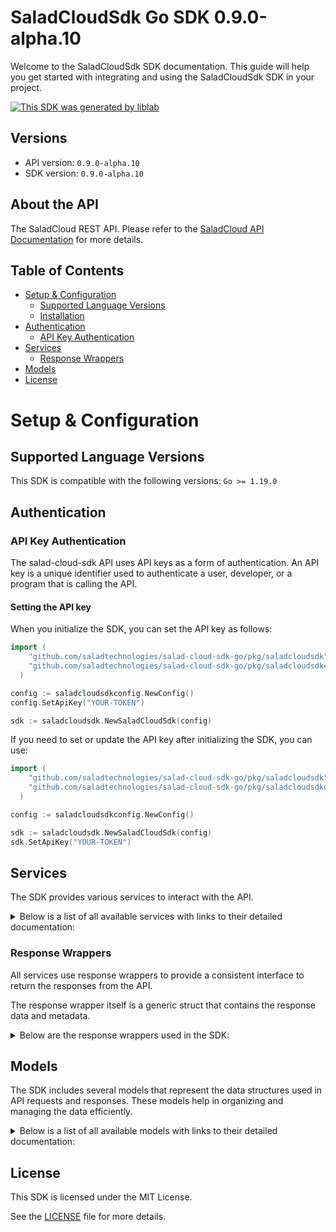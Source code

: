 # SaladCloudSdk Go SDK 0.9.0-alpha.10

Welcome to the SaladCloudSdk SDK documentation. This guide will help you get started with integrating and using the SaladCloudSdk SDK in your project.

[![This SDK was generated by liblab](https://public-liblab-readme-assets.s3.us-east-1.amazonaws.com/built-by-liblab-icon.svg)](https://liblab.com/?utm_source=readme)

## Versions

- API version: `0.9.0-alpha.10`
- SDK version: `0.9.0-alpha.10`

## About the API

The SaladCloud REST API. Please refer to the [SaladCloud API Documentation](https://docs.salad.com/api-reference) for more details.

## Table of Contents

- [Setup & Configuration](#setup--configuration)
  - [Supported Language Versions](#supported-language-versions)
  - [Installation](#installation)
- [Authentication](#authentication)
  - [API Key Authentication](#api-key-authentication)
- [Services](#services)
  - [Response Wrappers](#response-wrappers)
- [Models](#models)
- [License](#license)

# Setup & Configuration

## Supported Language Versions

This SDK is compatible with the following versions: `Go >= 1.19.0`

## Authentication

### API Key Authentication

The salad-cloud-sdk API uses API keys as a form of authentication. An API key is a unique identifier used to authenticate a user, developer, or a program that is calling the API.

#### Setting the API key

When you initialize the SDK, you can set the API key as follows:

```go
import (
    "github.com/saladtechnologies/salad-cloud-sdk-go/pkg/saladcloudsdk"
    "github.com/saladtechnologies/salad-cloud-sdk-go/pkg/saladcloudsdkconfig"
  )

config := saladcloudsdkconfig.NewConfig()
config.SetApiKey("YOUR-TOKEN")

sdk := saladcloudsdk.NewSaladCloudSdk(config)
```

If you need to set or update the API key after initializing the SDK, you can use:

```go
import (
    "github.com/saladtechnologies/salad-cloud-sdk-go/pkg/saladcloudsdk"
    "github.com/saladtechnologies/salad-cloud-sdk-go/pkg/saladcloudsdkconfig"
  )

config := saladcloudsdkconfig.NewConfig()

sdk := saladcloudsdk.NewSaladCloudSdk(config)
sdk.SetApiKey("YOUR-TOKEN")
```

## Services

The SDK provides various services to interact with the API.

<details> 
<summary>Below is a list of all available services with links to their detailed documentation:</summary>

| Name                                                                               |
| :--------------------------------------------------------------------------------- |
| [ContainerGroupsService](documentation/services/container_groups_service.md)       |
| [WorkloadErrorsService](documentation/services/workload_errors_service.md)         |
| [SystemLogsService](documentation/services/system_logs_service.md)                 |
| [QueuesService](documentation/services/queues_service.md)                          |
| [QuotasService](documentation/services/quotas_service.md)                          |
| [InferenceEndpointsService](documentation/services/inference_endpoints_service.md) |
| [OrganizationDataService](documentation/services/organization_data_service.md)     |
| [WebhookSecretKeyService](documentation/services/webhook_secret_key_service.md)    |

</details>

### Response Wrappers

All services use response wrappers to provide a consistent interface to return the responses from the API.

The response wrapper itself is a generic struct that contains the response data and metadata.

<details>
<summary>Below are the response wrappers used in the SDK:</summary>

#### `SaladCloudSdkResponse[T]`

This response wrapper is used to return the response data from the API. It contains the following fields:

| Name     | Type                            | Description                                 |
| :------- | :------------------------------ | :------------------------------------------ |
| Data     | `T`                             | The body of the API response                |
| Metadata | `SaladCloudSdkResponseMetadata` | Status code and headers returned by the API |

#### `SaladCloudSdkError`

This response wrapper is used to return an error. It contains the following fields:

| Name     | Type                            | Description                                 |
| :------- | :------------------------------ | :------------------------------------------ |
| Err      | `error`                         | The error that occurred                     |
| Body     | `T`                             | The body of the API response                |
| Metadata | `SaladCloudSdkResponseMetadata` | Status code and headers returned by the API |

#### `SaladCloudSdkResponseMetadata`

This struct is shared by both response wrappers and contains the following fields:

| Name       | Type                | Description                                      |
| :--------- | :------------------ | :----------------------------------------------- |
| Headers    | `map[string]string` | A map containing the headers returned by the API |
| StatusCode | `int`               | The status code returned by the API              |

</details>

## Models

The SDK includes several models that represent the data structures used in API requests and responses. These models help in organizing and managing the data efficiently.

<details> 
<summary>Below is a list of all available models with links to their detailed documentation:</summary>

| Name                                                                                                             | Description                                                                                                                                                                                                                                                                                                                                                           |
| :--------------------------------------------------------------------------------------------------------------- | :-------------------------------------------------------------------------------------------------------------------------------------------------------------------------------------------------------------------------------------------------------------------------------------------------------------------------------------------------------------------- |
| [ContainerGroupCollection](documentation/models/container_group_collection.md)                                   | A paginated collection of container groups that provides a structured way to access multiple container group resources in a single response.                                                                                                                                                                                                                          |
| [ContainerGroupCreationRequest](documentation/models/container_group_creation_request.md)                        | Represents a request to create a container group, which manages a collection of container instances with shared configuration and scaling policies                                                                                                                                                                                                                    |
| [ContainerGroup](documentation/models/container_group.md)                                                        | A container group definition that represents a scalable set of identical containers running as a distributed service                                                                                                                                                                                                                                                  |
| [ContainerGroupPatch](documentation/models/container_group_patch.md)                                             | Represents a request to update a container group                                                                                                                                                                                                                                                                                                                      |
| [ContainerGroupInstanceCollection](documentation/models/container_group_instance_collection.md)                  | A collection of container group instances returned as part of a paginated response or batch operation result.                                                                                                                                                                                                                                                         |
| [ContainerGroupInstance](documentation/models/container_group_instance.md)                                       | A Container Group Instance represents a running instance of a container group on a specific machine. It provides information about the execution state, readiness, and version of the deployed container group.                                                                                                                                                       |
| [ContainerGroupInstancePatch](documentation/models/container_group_instance_patch.md)                            | Represents a request to update a container group instance                                                                                                                                                                                                                                                                                                             |
| [WorkloadErrorList](documentation/models/workload_error_list.md)                                                 | Represents a list of workload errors                                                                                                                                                                                                                                                                                                                                  |
| [SystemLogList](documentation/models/system_log_list.md)                                                         | Represents a list of system logs                                                                                                                                                                                                                                                                                                                                      |
| [QueueCollection](documentation/models/queue_collection.md)                                                      | Represents a Queue Collection                                                                                                                                                                                                                                                                                                                                         |
| [QueuePrototype](documentation/models/queue_prototype.md)                                                        | Represents a request to create a new queue.                                                                                                                                                                                                                                                                                                                           |
| [Queue](documentation/models/queue.md)                                                                           | Represents a queue.                                                                                                                                                                                                                                                                                                                                                   |
| [QueuePatch](documentation/models/queue_patch.md)                                                                | Represents a request to update an existing queue.                                                                                                                                                                                                                                                                                                                     |
| [QueueJobCollection](documentation/models/queue_job_collection.md)                                               | Represents a Queue Job Collection                                                                                                                                                                                                                                                                                                                                     |
| [QueueJobPrototype](documentation/models/queue_job_prototype.md)                                                 | Represents a request to create a queue job                                                                                                                                                                                                                                                                                                                            |
| [QueueJob](documentation/models/queue_job.md)                                                                    | Represents a queue job                                                                                                                                                                                                                                                                                                                                                |
| [Quotas](documentation/models/quotas.md)                                                                         | Represents the organization quotas                                                                                                                                                                                                                                                                                                                                    |
| [InferenceEndpointCollection](documentation/models/inference_endpoint_collection.md)                             | Represents a page from the collection of inference endpoints.                                                                                                                                                                                                                                                                                                         |
| [InferenceEndpoint](documentation/models/inference_endpoint.md)                                                  | Represents an inference endpoint                                                                                                                                                                                                                                                                                                                                      |
| [InferenceEndpointJobCollection](documentation/models/inference_endpoint_job_collection.md)                      | Represents a collection of inference endpoint jobs                                                                                                                                                                                                                                                                                                                    |
| [InferenceEndpointJobPrototype](documentation/models/inference_endpoint_job_prototype.md)                        | Represents a request to create a inference endpoint job                                                                                                                                                                                                                                                                                                               |
| [InferenceEndpointJob](documentation/models/inference_endpoint_job.md)                                           | Represents a inference endpoint job                                                                                                                                                                                                                                                                                                                                   |
| [GpuClassesList](documentation/models/gpu_classes_list.md)                                                       | Represents a list of GPU classes                                                                                                                                                                                                                                                                                                                                      |
| [WebhookSecretKey](documentation/models/webhook_secret_key.md)                                                   | Represents a webhook secret key                                                                                                                                                                                                                                                                                                                                       |
| [Container](documentation/models/container.md)                                                                   | Represents a container with its configuration and resource requirements.                                                                                                                                                                                                                                                                                              |
| [CountryCode](documentation/models/country_code.md)                                                              | ISO 3166-1 alpha-2 country codes                                                                                                                                                                                                                                                                                                                                      |
| [ContainerGroupState](documentation/models/container_group_state.md)                                             | Represents the operational state of a container group during its lifecycle, including timing information, status, and instance distribution metrics. This state captures the current execution status, start and finish times, and provides visibility into the operational health across instances.                                                                  |
| [ContainerGroupLivenessProbe](documentation/models/container_group_liveness_probe.md)                            | Defines a liveness probe for container groups that determines when to restart a container if it becomes unhealthy                                                                                                                                                                                                                                                     |
| [ContainerGroupNetworkingConfiguration](documentation/models/container_group_networking_configuration.md)        | Network configuration for container groups that defines connectivity, routing, and access control settings                                                                                                                                                                                                                                                            |
| [ContainerGroupPriority](documentation/models/container_group_priority.md)                                       | Specifies the priority level for container group execution, which determines resource allocation and scheduling precedence.                                                                                                                                                                                                                                           |
| [QueueBasedAutoscalerConfiguration](documentation/models/queue_based_autoscaler_configuration.md)                | Defines configuration for automatically scaling container instances based on queue length. The autoscaler monitors a queue and adjusts the number of running replicas to maintain the desired queue length.                                                                                                                                                           |
| [ContainerGroupQueueConnection](documentation/models/container_group_queue_connection.md)                        | Configuration for connecting a container group to a message queue system, enabling asynchronous communication between services.                                                                                                                                                                                                                                       |
| [ContainerGroupReadinessProbe](documentation/models/container_group_readiness_probe.md)                          | Defines how to check if a container is ready to serve traffic. The readiness probe determines whether the container's application is ready to accept traffic. If the readiness probe fails, the container is considered not ready and traffic will not be sent to it.                                                                                                 |
| [ContainerRestartPolicy](documentation/models/container_restart_policy.md)                                       | Specifies the policy for restarting containers when they exit or fail.                                                                                                                                                                                                                                                                                                |
| [ContainerGroupStartupProbe](documentation/models/container_group_startup_probe.md)                              | Defines a probe that checks if a container application has started successfully. Startup probes help prevent applications from being prematurely marked as unhealthy during initialization. The probe can use HTTP requests, TCP connections, gRPC calls, or shell commands to determine startup status.                                                              |
| [ContainerLogging](documentation/models/container_logging.md)                                                    | Configuration options for directing container logs to a logging provider. This schema enables you to specify a single logging destination for container output, supporting monitoring, debugging, and analytics use cases. Each provider has its own configuration parameters defined in the referenced schemas. Only one logging provider can be selected at a time. |
| [ContainerResourceRequirements](documentation/models/container_resource_requirements.md)                         | Specifies the resource requirements for a container.                                                                                                                                                                                                                                                                                                                  |
| [AxiomLoggingConfiguration](documentation/models/axiom_logging_configuration.md)                                 | Configuration settings for integrating container logs with the Axiom logging service. When specified, container logs will be forwarded to the Axiom instance defined by these parameters.                                                                                                                                                                             |
| [DatadogLoggingConfiguration](documentation/models/datadog_logging_configuration.md)                             | Configuration for forwarding container logs to Datadog monitoring service.                                                                                                                                                                                                                                                                                            |
| [ContainerLoggingConfigurationHttp1](documentation/models/container_logging_configuration_http_1.md)             | Configuration for sending container logs to an HTTP endpoint. Defines how logs are formatted, compressed, and transmitted.                                                                                                                                                                                                                                            |
| [NewRelicLoggingConfiguration](documentation/models/new_relic_logging_configuration.md)                          | Configuration for sending container logs to New Relic's log management platform.                                                                                                                                                                                                                                                                                      |
| [ContainerLoggingSplunkConfiguration](documentation/models/container_logging_splunk_configuration.md)            | Configuration settings for forwarding container logs to a Splunk instance.                                                                                                                                                                                                                                                                                            |
| [TcpLoggingConfiguration](documentation/models/tcp_logging_configuration.md)                                     | Configuration for forwarding container logs to a remote TCP endpoint                                                                                                                                                                                                                                                                                                  |
| [DatadogTagForContainerLogging](documentation/models/datadog_tag_for_container_logging.md)                       | Represents a Datadog tag used for container logging metadata.                                                                                                                                                                                                                                                                                                         |
| [ContainerLoggingHttpFormat](documentation/models/container_logging_http_format.md)                              | The format in which logs will be delivered                                                                                                                                                                                                                                                                                                                            |
| [ContainerLoggingHttpHeader](documentation/models/container_logging_http_header.md)                              | Represents an HTTP header used for container logging configuration.                                                                                                                                                                                                                                                                                                   |
| [ContainerGroupInstanceStatusCount](documentation/models/container_group_instance_status_count.md)               | A summary of container group instances categorized by their current lifecycle status                                                                                                                                                                                                                                                                                  |
| [ContainerGroupStatus](documentation/models/container_group_status.md)                                           | Represents the current operational state of a container group within the Salad platform.                                                                                                                                                                                                                                                                              |
| [ContainerGroupProbeExec](documentation/models/container_group_probe_exec.md)                                    | Defines the exec action for a probe in a container group. This is used to execute a command inside a container for health checks.                                                                                                                                                                                                                                     |
| [ContainerGroupGRpcProbe](documentation/models/container_group_g_rpc_probe.md)                                   | Configuration for gRPC-based health probes in container groups, used to determine container health status.                                                                                                                                                                                                                                                            |
| [ContainerGroupHttpProbeConfiguration](documentation/models/container_group_http_probe_configuration.md)         | Defines HTTP probe configuration for container health checks within a container group.                                                                                                                                                                                                                                                                                |
| [ContainerGroupTcpProbe](documentation/models/container_group_tcp_probe.md)                                      | Configuration for a TCP probe used to check container health via network connectivity.                                                                                                                                                                                                                                                                                |
| [ContainerGroupProbeHttpHeader](documentation/models/container_group_probe_http_header.md)                       |                                                                                                                                                                                                                                                                                                                                                                       |
| [HttpScheme](documentation/models/http_scheme.md)                                                                | The protocol scheme used for HTTP probe requests in container health checks.                                                                                                                                                                                                                                                                                          |
| [TheContainerGroupNetworkingLoadBalancer](documentation/models/the_container_group_networking_load_balancer.md)  | The container group networking load balancer.                                                                                                                                                                                                                                                                                                                         |
| [ContainerNetworkingProtocol](documentation/models/container_networking_protocol.md)                             | Defines the communication protocol used for network traffic between containers or external systems. Currently supports HTTP protocol for web-based communication.                                                                                                                                                                                                     |
| [ContainerConfiguration](documentation/models/container_configuration.md)                                        | Configuration for creating a container within a container group. Defines the container image, resource requirements, environment variables, and other settings needed to deploy and run the container.                                                                                                                                                                |
| [CreateContainerGroupNetworking](documentation/models/create_container_group_networking.md)                      | Network configuration for container groups specifying connectivity parameters, including authentication, protocol, and timeout settings                                                                                                                                                                                                                               |
| [ContainerConfigurationLogging](documentation/models/container_configuration_logging.md)                         | Configuration options for directing container logs to a logging provider. This schema enables you to specify a single logging destination for container output, supporting monitoring, debugging, and analytics use cases. Each provider has its own configuration parameters defined in the referenced schemas. Only one logging provider can be selected at a time. |
| [ContainerRegistryAuthentication](documentation/models/container_registry_authentication.md)                     | Authentication configuration for various container registry types, including AWS ECR, Docker Hub, GCP GAR, GCP GCR, and basic authentication.                                                                                                                                                                                                                         |
| [ContainerLoggingConfigurationHttp2](documentation/models/container_logging_configuration_http_2.md)             | Configuration for sending container logs to an HTTP endpoint. Defines how logs are formatted, compressed, and transmitted.                                                                                                                                                                                                                                            |
| [ContainerRegistryAuthenticationAwsEcr](documentation/models/container_registry_authentication_aws_ecr.md)       | Authentication details for AWS Elastic Container Registry (ECR)                                                                                                                                                                                                                                                                                                       |
| [ContainerRegistryAuthenticationBasic](documentation/models/container_registry_authentication_basic.md)          | Basic username and password authentication for generic container registries                                                                                                                                                                                                                                                                                           |
| [ContainerRegistryAuthenticationDockerHub](documentation/models/container_registry_authentication_docker_hub.md) | Authentication details for Docker Hub registry                                                                                                                                                                                                                                                                                                                        |
| [ContainerRegistryAuthenticationGcpGar](documentation/models/container_registry_authentication_gcp_gar.md)       | Authentication details for Google Artifact Registry (GAR)                                                                                                                                                                                                                                                                                                             |
| [ContainerRegistryAuthenticationGcpGcr](documentation/models/container_registry_authentication_gcp_gcr.md)       | Authentication details for Google Container Registry (GCR)                                                                                                                                                                                                                                                                                                            |
| [UpdateContainer](documentation/models/update_container.md)                                                      | Represents an update container object                                                                                                                                                                                                                                                                                                                                 |
| [UpdateContainerGroupNetworking](documentation/models/update_container_group_networking.md)                      | Represents update container group networking parameters                                                                                                                                                                                                                                                                                                               |
| [UpdateContainerLogging](documentation/models/update_container_logging.md)                                       | Configuration options for directing container logs to a logging provider. This schema enables you to specify a single logging destination for container output, supporting monitoring, debugging, and analytics use cases. Each provider has its own configuration parameters defined in the referenced schemas. Only one logging provider can be selected at a time. |
| [ContainerResourceUpdateSchema](documentation/models/container_resource_update_schema.md)                        | Defines the resource specifications that can be modified for a container group, including CPU, memory, GPU classes, and storage allocations.                                                                                                                                                                                                                          |
| [TheContainerGroupInstanceState](documentation/models/the_container_group_instance_state.md)                     | The state of the container group instance                                                                                                                                                                                                                                                                                                                             |
| [WorkloadError](documentation/models/workload_error.md)                                                          | Represents a workload error                                                                                                                                                                                                                                                                                                                                           |
| [SystemLog](documentation/models/system_log.md)                                                                  | Represents a system log                                                                                                                                                                                                                                                                                                                                               |
| [QueueJobEvent](documentation/models/queue_job_event.md)                                                         | Represents an event for queue job                                                                                                                                                                                                                                                                                                                                     |
| [ContainerGroupsQuotas](documentation/models/container_groups_quotas.md)                                         | Represents the organization quotas for container groups                                                                                                                                                                                                                                                                                                               |
| [Status](documentation/models/status.md)                                                                         | The current status.                                                                                                                                                                                                                                                                                                                                                   |
| [InferenceEndpointJobEvent](documentation/models/inference_endpoint_job_event.md)                                | Represents an event for inference endpoint job                                                                                                                                                                                                                                                                                                                        |
| [InferenceEndpointJobEventAction](documentation/models/inference_endpoint_job_event_action.md)                   | The action that was taken on the inference endpoint job.                                                                                                                                                                                                                                                                                                              |
| [GpuClass](documentation/models/gpu_class.md)                                                                    | Represents a GPU Class                                                                                                                                                                                                                                                                                                                                                |
| [GpuClassPrice](documentation/models/gpu_class_price.md)                                                         | Represents the price of a GPU class for a given container group priority                                                                                                                                                                                                                                                                                              |

</details>

## License

This SDK is licensed under the MIT License.

See the [LICENSE](LICENSE) file for more details.
